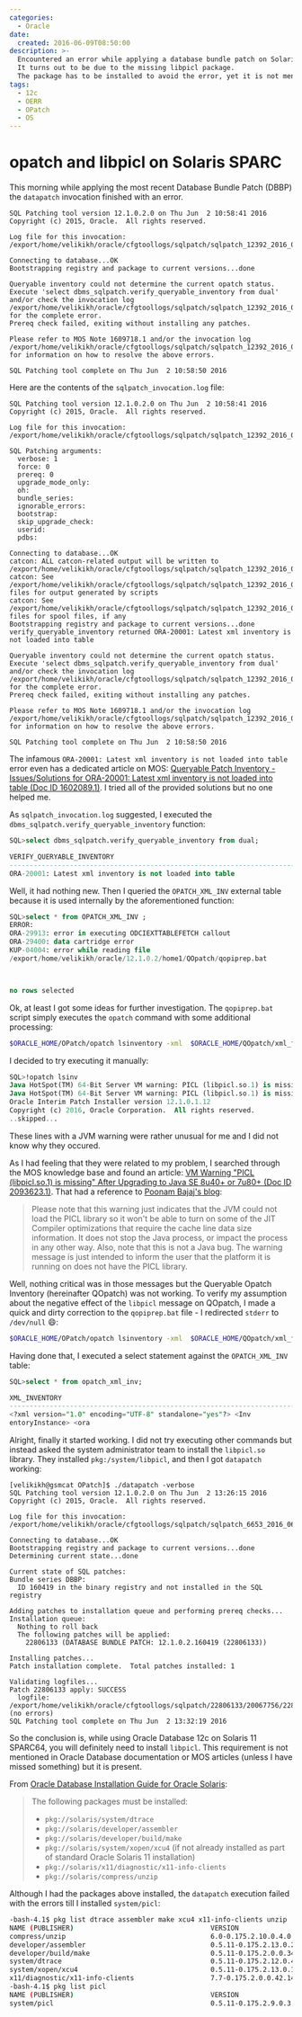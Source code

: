 ```yaml
---
categories:
  - Oracle
date:
  created: 2016-06-09T08:50:00
description: >-
  Encountered an error while applying a database bundle patch on Solaris.
  It turns out to be due to the missing libpicl package.
  The package has to be installed to avoid the error, yet it is not mentioned in Oracle documentation.
tags:
  - 12c
  - OERR
  - OPatch
  - OS
---
```


# opatch and libpicl on Solaris SPARC

This morning while applying the most recent Database Bundle Patch (DBBP) the `datapatch` invocation finished with an error.

<!-- more -->

``` hl_lines="9-14"
SQL Patching tool version 12.1.0.2.0 on Thu Jun  2 10:58:41 2016
Copyright (c) 2015, Oracle.  All rights reserved.

Log file for this invocation: /export/home/velikikh/oracle/cfgtoollogs/sqlpatch/sqlpatch_12392_2016_06_02_10_58_41/sqlpatch_invocation.log

Connecting to database...OK
Bootstrapping registry and package to current versions...done

Queryable inventory could not determine the current opatch status.
Execute 'select dbms_sqlpatch.verify_queryable_inventory from dual'
and/or check the invocation log
/export/home/velikikh/oracle/cfgtoollogs/sqlpatch/sqlpatch_12392_2016_06_02_10_58_41/sqlpatch_invocation.log
for the complete error.
Prereq check failed, exiting without installing any patches.

Please refer to MOS Note 1609718.1 and/or the invocation log
/export/home/velikikh/oracle/cfgtoollogs/sqlpatch/sqlpatch_12392_2016_06_02_10_58_41/sqlpatch_invocation.log
for information on how to resolve the above errors.

SQL Patching tool complete on Thu Jun  2 10:58:50 2016
```

Here are the contents of the `sqlpatch_invocation.log` file:

``` hl_lines="24 26 27"
SQL Patching tool version 12.1.0.2.0 on Thu Jun  2 10:58:41 2016
Copyright (c) 2015, Oracle.  All rights reserved.

Log file for this invocation: /export/home/velikikh/oracle/cfgtoollogs/sqlpatch/sqlpatch_12392_2016_06_02_10_58_41/sqlpatch_invocation.log

SQL Patching arguments:
  verbose: 1
  force: 0
  prereq: 0
  upgrade_mode_only:
  oh:
  bundle_series:
  ignorable_errors:
  bootstrap:
  skip_upgrade_check:
  userid:
  pdbs:

Connecting to database...OK
catcon: ALL catcon-related output will be written to /export/home/velikikh/oracle/cfgtoollogs/sqlpatch/sqlpatch_12392_2016_06_02_10_58_41/sqlpatch_catcon__catcon_12392.lst
catcon: See /export/home/velikikh/oracle/cfgtoollogs/sqlpatch/sqlpatch_12392_2016_06_02_10_58_41/sqlpatch_catcon_*.log files for output generated by scripts
catcon: See /export/home/velikikh/oracle/cfgtoollogs/sqlpatch/sqlpatch_12392_2016_06_02_10_58_41/sqlpatch_catcon__*.lst files for spool files, if any
Bootstrapping registry and package to current versions...done
verify_queryable_inventory returned ORA-20001: Latest xml inventory is not loaded into table

Queryable inventory could not determine the current opatch status.
Execute 'select dbms_sqlpatch.verify_queryable_inventory from dual'
and/or check the invocation log
/export/home/velikikh/oracle/cfgtoollogs/sqlpatch/sqlpatch_12392_2016_06_02_10_58_41/sqlpatch_invocation.log
for the complete error.
Prereq check failed, exiting without installing any patches.

Please refer to MOS Note 1609718.1 and/or the invocation log
/export/home/velikikh/oracle/cfgtoollogs/sqlpatch/sqlpatch_12392_2016_06_02_10_58_41/sqlpatch_invocation.log
for information on how to resolve the above errors.

SQL Patching tool complete on Thu Jun  2 10:58:50 2016
```

The infamous `ORA-20001: Latest xml inventory is not loaded into table` error even has a dedicated article on MOS: [Queryable Patch Inventory - Issues/Solutions for ORA-20001: Latest xml inventory is not loaded into table (Doc ID 1602089.1)](https://support.oracle.com/rs?type=doc&id=1602089.1).
I tried all of the provided solutions but no one helped me.

As `sqlpatch_invocation.log` suggested, I executed the `dbms_sqlpatch.verify_queryable_inventory` function:

```sql
SQL>select dbms_sqlpatch.verify_queryable_inventory from dual;

VERIFY_QUERYABLE_INVENTORY
--------------------------------------------------------------------------------
ORA-20001: Latest xml inventory is not loaded into table
```

Well, it had nothing new. Then I queried the `OPATCH_XML_INV` external table because it is used internally by the aforementioned function:

```sql
SQL>select * from OPATCH_XML_INV ;
ERROR:
ORA-29913: error in executing ODCIEXTTABLEFETCH callout
ORA-29400: data cartridge error
KUP-04004: error while reading file
/export/home/velikikh/oracle/12.1.0.2/home1/QOpatch/qopiprep.bat



no rows selected
```

Ok, at least I got some ideas for further investigation.
The `qopiprep.bat` script simply executes the `opatch` command with some additional processing:

```bash
$ORACLE_HOME/OPatch/opatch lsinventory -xml  $ORACLE_HOME/QOpatch/xml_file.xml -retry 0 -invPtrLoc $ORACLE_HOME/oraInst.loc >> $ORACLE_HOME/QOpatch/stout.txt
```

I decided to try executing it manually:

```sql hl_lines="2 3"
SQL>!opatch lsinv
Java HotSpot(TM) 64-Bit Server VM warning: PICL (libpicl.so.1) is missing. Performance will not be optimal.
Java HotSpot(TM) 64-Bit Server VM warning: PICL (libpicl.so.1) is missing. Performance will not be optimal.
Oracle Interim Patch Installer version 12.1.0.1.12
Copyright (c) 2016, Oracle Corporation.  All rights reserved.
..skipped...
```

These lines with a JVM warning were rather unusual for me and I did not know why they occured.

As I had feeling that they were related to my problem, I searched through the MOS knowledge base and found an article: [VM Warning "PICL (libpicl.so.1) is missing" After Upgrading to Java SE 8u40+ or 7u80+ (Doc ID 2093623.1)](https://support.oracle.com/rs?type=doc&id=2093623.1).
That had a reference to [Poonam Bajaj's blog](https://blogs.oracle.com/poonam/entry/vm_warning_picl_libpicl_so):

> Please note that this warning just indicates that the JVM could not load the PICL library so it won't be able to turn on some of the JIT Compiler optimizations that require the cache line data size information.
> It does not stop the Java process, or impact the process in any other way.
> Also, note that this is not a Java bug.
> The warning message is just intended to inform the user that the platform it is running on does not have the PICL library.

Well, nothing critical was in those messages but the Queryable Opatch Inventory (hereinafter QOpatch) was not working.
To verify my assumption about the negative effect of the `libpicl` message on QOpatch, I made a quick and dirty correction to the `qopiprep.bat` file - I redirected `stderr` to `/dev/null` :smile::

```bash
$ORACLE_HOME/OPatch/opatch lsinventory -xml  $ORACLE_HOME/QOpatch/xml_file.xml -retry 0 -invPtrLoc $ORACLE_HOME/oraInst.loc >> $ORACLE_HOME/QOpatch/stout.txt 2>/dev/null
```

Having done that, I executed a select statement against the `OPATCH_XML_INV` table:

```sql
SQL>select * from opatch_xml_inv;

XML_INVENTORY
--------------------------------------------------------------------------------
<?xml version="1.0" encoding="UTF-8" standalone="yes"?> <Inv
entoryInstance> <ora
```

Alright, finally it started working.
I did not try executing other commands but instead asked the system administrator team to install the `libpicl.so` library.
They installed `pkg:/system/libpicl`, and then I got `datapatch` working:

```
[velikikh@gsmcat OPatch]$ ./datapatch -verbose
SQL Patching tool version 12.1.0.2.0 on Thu Jun  2 13:26:15 2016
Copyright (c) 2015, Oracle.  All rights reserved.

Log file for this invocation: /export/home/velikikh/oracle/cfgtoollogs/sqlpatch/sqlpatch_6653_2016_06_02_13_26_15/sqlpatch_invocation.log

Connecting to database...OK
Bootstrapping registry and package to current versions...done
Determining current state...done

Current state of SQL patches:
Bundle series DBBP:
  ID 160419 in the binary registry and not installed in the SQL registry

Adding patches to installation queue and performing prereq checks...
Installation queue:
  Nothing to roll back
  The following patches will be applied:
    22806133 (DATABASE BUNDLE PATCH: 12.1.0.2.160419 (22806133))

Installing patches...
Patch installation complete.  Total patches installed: 1

Validating logfiles...
Patch 22806133 apply: SUCCESS
  logfile: /export/home/velikikh/oracle/cfgtoollogs/sqlpatch/22806133/20067756/22806133_apply_GSMCAT_2016Jun02_13_28_31.log (no errors)
SQL Patching tool complete on Thu Jun  2 13:32:19 2016
```

So the conclusion is, while using Oracle Database 12c on Solaris 11 SPARC64, you will definitely need to install `libpicl`.
This requirement is not mentioned in Oracle Database documentation or MOS articles (unless I have missed something) but it is present.

From [Oracle Database Installation Guide for Oracle Solaris](https://docs.oracle.com/database/121/SSDBI/pre_install.htm#SSDBI7565):

> The following packages must be installed:
>
> - `pkg://solaris/system/dtrace`
> - `pkg://solaris/developer/assembler`
> - `pkg://solaris/developer/build/make`
> - `pkg://solaris/system/xopen/xcu4` (if not already installed as part of standard Oracle Solaris 11 installation)
> - `pkg://solaris/x11/diagnostic/x11-info-clients`
> - `pkg://solaris/compress/unzip`

Although I had the packages above installed, the `datapatch` execution failed with the errors till I installed `system/picl`:

```bash hl_lines="11"
-bash-4.1$ pkg list dtrace assembler make xcu4 x11-info-clients unzip
NAME (PUBLISHER)                                  VERSION                    IFO
compress/unzip                                    6.0-0.175.2.10.0.4.0       i--
developer/assembler                               0.5.11-0.175.2.13.0.2.0    i--
developer/build/make                              0.5.11-0.175.2.0.0.34.0    i--
system/dtrace                                     0.5.11-0.175.2.12.0.4.2    i--
system/xopen/xcu4                                 0.5.11-0.175.2.13.0.1.2    i--
x11/diagnostic/x11-info-clients                   7.7-0.175.2.0.0.42.1406    i--
-bash-4.1$ pkg list picl
NAME (PUBLISHER)                                  VERSION                    IFO
system/picl                                       0.5.11-0.175.2.9.0.3.2     i--
```

